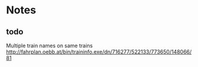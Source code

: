 # Notes

## todo

Multiple train names on same trains
http://fahrplan.oebb.at/bin/traininfo.exe/dn/716277/522133/773650/148066/81